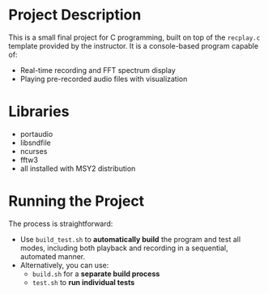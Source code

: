 # Project Description
This is a small final project for C programming, built on top of the `recplay.c` template provided by the instructor. It is a console-based program capable of:
- Real-time recording and FFT spectrum display
- Playing pre-recorded audio files with visualization
    
# Libraries

- portaudio
- libsndfile
- ncurses
- fftw3
- all installed with MSY2 distribution 

# Running the Project
The process is straightforward:
- Use `build_test.sh` to **automatically build** the program and test all modes, including both playback and recording in a sequential, automated manner.
- Alternatively, you can use:
  - `build.sh` for a **separate build process**
  - `test.sh` to **run individual tests**
